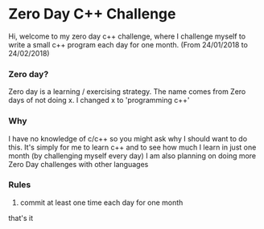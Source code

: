 # Zero Day C++ Challenge

Hi, welcome to my zero day c++ challenge, where I challenge myself to write a small c++ program each day for one month. (From 24/01/2018 to 24/02/2018)

### Zero day?
Zero day is a learning / exercising strategy. The name comes from Zero days of not doing x. I changed x to 'programming c++'

### Why
I have no knowledge of c/c++ so you might ask why I should want to do this. It's simply for me to learn c++ and to see how much I learn in just one month (by challenging myself every day) I am also planning on doing more Zero Day challenges with other languages

### Rules
1. commit at least one time each day for one month

that's it
